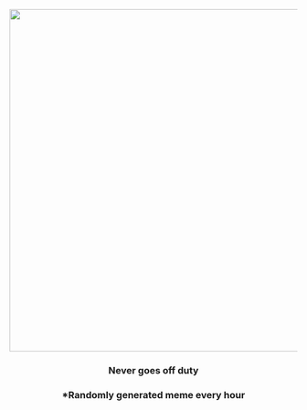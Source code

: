 <p align="center">
        <img src="https://i.redd.it/o3bt34yp8i991.jpg" width="600" height="600">
        </p>
        <h3 align="center">Never goes off duty</h3>
        <h3 align="center">*Randomly generated meme every hour</h3>
    